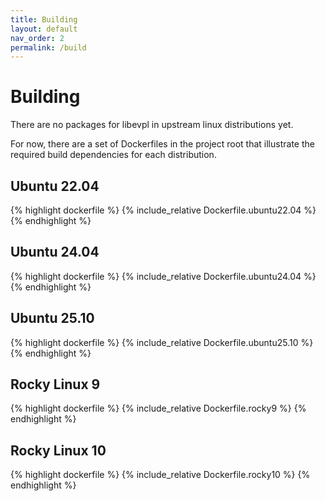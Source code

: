 ```yaml
---
title: Building
layout: default
nav_order: 2
permalink: /build
---
```


# Building

There are no packages for libevpl in upstream linux distributions yet. 

For now, there are a set of Dockerfiles in the project root that illustrate the required build dependencies for each distribution.

## Ubuntu 22.04

{% highlight dockerfile %}
{% include_relative Dockerfile.ubuntu22.04 %}
{% endhighlight %}

## Ubuntu 24.04

{% highlight dockerfile %}
{% include_relative Dockerfile.ubuntu24.04 %}
{% endhighlight %}

## Ubuntu 25.10

{% highlight dockerfile %}
{% include_relative Dockerfile.ubuntu25.10 %}
{% endhighlight %}

## Rocky Linux 9

{% highlight dockerfile %}
{% include_relative Dockerfile.rocky9 %}
{% endhighlight %}

## Rocky Linux 10

{% highlight dockerfile %}
{% include_relative Dockerfile.rocky10 %}
{% endhighlight %}